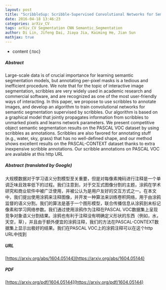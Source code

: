 ```yaml
---
layout: post
title: "ScribbleSup: Scribble-Supervised Convolutional Networks for Semantic Segmentation"
date: 2016-04-18 13:46:23
categories: arXiv_CV
tags: arXiv_CV Segmentation CNN Semantic_Segmentation
author: Di Lin, Jifeng Dai, Jiaya Jia, Kaiming He, Jian Sun
mathjax: true
---
```


* content
{:toc}

##### Abstract
Large-scale data is of crucial importance for learning semantic segmentation models, but annotating per-pixel masks is a tedious and inefficient procedure. We note that for the topic of interactive image segmentation, scribbles are very widely used in academic research and commercial software, and are recognized as one of the most user-friendly ways of interacting. In this paper, we propose to use scribbles to annotate images, and develop an algorithm to train convolutional networks for semantic segmentation supervised by scribbles. Our algorithm is based on a graphical model that jointly propagates information from scribbles to unmarked pixels and learns network parameters. We present competitive object semantic segmentation results on the PASCAL VOC dataset by using scribbles as annotations. Scribbles are also favored for annotating stuff (e.g., water, sky, grass) that has no well-defined shape, and our method shows excellent results on the PASCAL-CONTEXT dataset thanks to extra inexpensive scribble annotations. Our scribble annotations on PASCAL VOC are available at this http URL

##### Abstract (translated by Google)
大规模数据对于学习语义分割模型至关重要，但是对每像素掩码进行注释是一个单调乏味且效率低下的过程。我们注意到，对于交互式图像分割的主题，涂鸦在学术研究和商业软件中被广泛使用，并被公认为是用户友好的交互方式之一。在本文中，我们提出使用涂鸦来注释图像，并开发一种算法来训练卷积网络，用于由涂鸦监督的语义分割。我们的算法是基于一个图形模型，联合传播信息从涂鸦到未标记像素和学习网络参数。我们通过使用涂鸦作为注释在PASCAL VOC数据集上呈现竞争对象语义分割结果。涂鸦也有利于注释没有明确定义形状的东西（例如，水，天空，草），并且由于额外便宜的涂鸦注释，我们的方法在PASCAL-CONTEXT数据集上显示出极好的结果。我们在PASCAL VOC上的涂鸦注释可以在这个http URL中找到

##### URL
[https://arxiv.org/abs/1604.05144](https://arxiv.org/abs/1604.05144)

##### PDF
[https://arxiv.org/pdf/1604.05144](https://arxiv.org/pdf/1604.05144)

